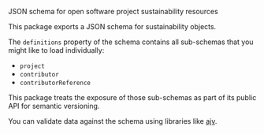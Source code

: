 JSON schema for open software project sustainability resources

This package exports a JSON schema for sustainability objects.

The `definitions` property of the schema contains all sub-schemas that you might like to load individually:

- `project`
- `contributor`
- `contributorReference`

This package treats the exposure of those sub-schemas as part of its public API for semantic versioning.

You can validate data against the schema using libraries like [ajv](https://www.npmjs.com/package/ajv).
